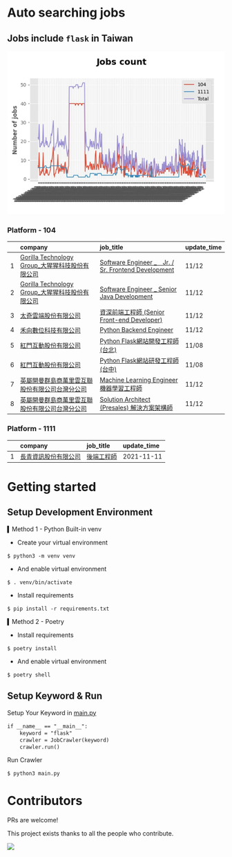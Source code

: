 # Auto searching jobs

## Jobs include `flask` in Taiwan 

 ![image](./doc/plot_img.jpg)


### Platform - 104


|    | company                                                                                                | job_title                                                                                                      | update_time   |
|---:|:-------------------------------------------------------------------------------------------------------|:---------------------------------------------------------------------------------------------------------------|:--------------|
|  1 | [Gorilla Technology Group_大猩猩科技股份有限公司](https://www.104.com.tw/company/wilokdc?jobsource=jolist_d_date) | [Software Engineer _　Jr. / Sr. Frontend Development](https://www.104.com.tw/job/6o30x?jobsource=jolist_d_date) | 11/12         |
|  2 | [Gorilla Technology Group_大猩猩科技股份有限公司](https://www.104.com.tw/company/wilokdc?jobsource=jolist_d_date) | [Software Engineer _ Senior Java Development](https://www.104.com.tw/job/3yh2d?jobsource=jolist_d_date)        | 11/12         |
|  3 | [太奇雲端股份有限公司](https://www.104.com.tw/company/1a2x6bjj3y?jobsource=jolist_d_date)                        | [資深前端工程師 (Senior Front-end Developer)](https://www.104.com.tw/job/5284c?jobsource=jolist_d_date)               | 11/12         |
|  4 | [禾向數位科技有限公司](https://www.104.com.tw/company/1a2x6bl8h8?jobsource=jolist_d_date)                        | [Python Backend Engineer](https://www.104.com.tw/job/71i7c?jobsource=jolist_d_date)                            | 11/12         |
|  5 | [紅門互動股份有限公司](https://www.104.com.tw/company/oh4m67k?jobsource=jolist_d_relevance)                      | [Python Flask網站開發工程師(台北)](https://www.104.com.tw/job/6xtfl?jobsource=jolist_d_relevance)                       | 11/08         |
|  6 | [紅門互動股份有限公司](https://www.104.com.tw/company/oh4m67k?jobsource=jolist_d_relevance)                      | [Python Flask網站研發工程師(台中)](https://www.104.com.tw/job/6kf9h?jobsource=jolist_d_relevance)                       | 11/08         |
|  7 | [英屬開曼群島商萬里雲互聯股份有限公司台灣分公司](https://www.104.com.tw/company/1a2x6bk5cu?jobsource=jolist_d_date)           | [Machine Learning Engineer 機器學習工程師 ](https://www.104.com.tw/job/6c61u?jobsource=jolist_d_date)                 | 11/12         |
|  8 | [英屬開曼群島商萬里雲互聯股份有限公司台灣分公司](https://www.104.com.tw/company/1a2x6bk5cu?jobsource=jolist_d_date)           | [Solution Architect (Presales) 解決方案架構師](https://www.104.com.tw/job/6c62k?jobsource=jolist_d_date)              | 11/12         |

### Platform - 1111


|    | company                                              | job_title                                      | update_time   |
|---:|:-----------------------------------------------------|:-----------------------------------------------|:--------------|
|  1 | [長青資訊股份有限公司](https://www.1111.com.tw/corp/71694811/) | [後端工程師](https://www.1111.com.tw/job/85012186/) | 2021-11-11    |



# Getting started
## Setup Development Environment
▍Method 1 - Python Built-in venv

- Create your virtual environment
```
$ python3 -m venv venv
```
- And enable virtual environment
```
$ . venv/bin/activate
```
- Install requirements
```
$ pip install -r requirements.txt 
```

▍Method 2 - Poetry
- Install requirements
```
$ poetry install
```
- And enable virtual environment
```
$ poetry shell
```

## Setup Keyword & Run

Setup Your Keyword in [main.py](./main.py#L88)
```
if __name__ == "__main__":
    keyword = "flask"
    crawler = JobCrawler(keyword)
    crawler.run()
```

Run Crawler
```
$ python3 main.py
```

# Contributors
PRs are welcome!

This project exists thanks to all the people who contribute.

<a href="https://github.com/hsuanchi/auto-search-flask-job/graphs/contributors">
  <img src="https://contrib.rocks/image?repo=hsuanchi/auto-search-flask-job"/>
</a>
